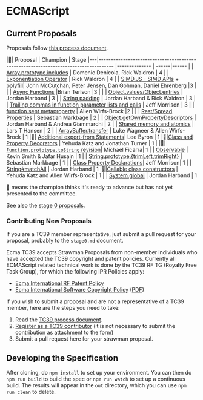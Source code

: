 ECMAScript
====


## Current Proposals
Proposals follow [this process document](https://tc39.github.io/process-document/).

|🚀| Proposal                                                                                             | Champion      | Stage
|---|------------------------------------------------------------------------------------                 |-------------- | ------|------
| | [Array.prototype.includes](https://github.com/tc39/Array.prototype.includes/) | Domenic Denicola, Rick Waldron | 4
| | [Exponentiation Operator](https://github.com/rwaldron/exponentiation-operator) | Rick Waldron | 4
| | [SIMD.JS - SIMD APIs](https://docs.google.com/presentation/d/1MY9NHrHmL7ma7C8dyNXvmYNNGgVmmxXk8ZIiQtPlfH4/edit?usp=sharing) +  [polyfill](http://tc39.github.io/ecmascript_simd/)| John McCutchan, Peter Jensen, Dan Gohman, Daniel Ehrenberg |3      |
| | [Async Functions](https://github.com/tc39/ecmascript-asyncawait)                                |Brian Terlson    |3      |
| | [Object.values/Object.entries](https://github.com/tc39/proposal-object-values-entries) | Jordan Harband | 3
| | [String padding](https://github.com/tc39/proposal-string-pad-start-end) | Jordan Harband & Rick Waldron | 3
| | [Trailing commas in function parameter lists and calls](https://jeffmo.github.io/es-trailing-function-commas/) | Jeff Morrison | 3
| | [function.sent metaproperty](https://github.com/allenwb/ESideas/blob/master/Generator%20metaproperty.md) |  Allen Wirfs-Brock |2      |
| | [Rest/Spread Properties](https://github.com/sebmarkbage/ecmascript-rest-spread) | Sebastian Markbage | 2
| | [Object.getOwnPropertyDescriptors](https://github.com/ljharb/proposal-object-getownpropertydescriptors) | Jordan Harband & Andrea Giammarchi | 2
| | [Shared memory and atomics](https://github.com/tc39/ecmascript_sharedmem) | Lars T Hansen | 2
| | [ArrayBuffer.transfer](https://gist.github.com/lukewagner/2735af7eea411e18cf20) | Luke Wagneer & Allen Wirfs-Brock | 1
|🚀| [Additional export-from Statements](https://github.com/leebyron/ecmascript-more-export-from)| Lee Byron | 1
|🚀|[Class and Property Decorators](https://github.com/wycats/javascript-decorators/blob/master/README.md) | Yehuda Katz and Jonathan Turner | 1 |
|🚀| [`Function.prototype.toString` revision](https://github.com/michaelficarra/Function-prototype-toString-revision)| Michael Ficarra| 1
| | [Observable](https://github.com/zenparsing/es-observable) | Kevin Smith & Jafar Husain | 1
| | [String.prototype.{trimLeft,trimRight}](https://github.com/sebmarkbage/ecmascript-string-left-right-trim) | Sebastian Markbage | 1
| | [Class Property Declarations](https://github.com/jeffmo/es-class-fields-and-static-properties)| Jeff Morrison| 1
| | [String#matchAll](https://github.com/tc39/String.prototype.matchAll) | Jordan Harband | 1
|🚀|[Callable class constructors](https://github.com/tc39/ecma262/blob/master/workingdocs/callconstructor.md) | Yehuda Katz and Allen Wirfs-Brock | 1
| | [System.global](https://github.com/tc39/proposal-global) | Jordan Harband | 1


🚀 means the champion thinks it's ready to advance but has not yet presented to the committee.

See also the [stage 0 proposals](stage0.md).

### Contributing New Proposals
If you are a TC39 member representative, just submit a pull request for your proposal, probably to the `stage0.md` document.

Ecma TC39 accepts Strawman Proposals from non-member individuals who have accepted the TC39 copyright and patent policies. Currently all ECMAScript related technical work is done by the TC39 RF TG (Royalty Free Task Group), for which the following IPR Policies apply:

  * [Ecma International RF Patent Policy](http://www.ecma-international.org/memento/Policies/Ecma_Royalty-Free_Patent_Policy_Extension_Option.htm)
  * [Ecma International Software Copyright Policy](http://www.ecma-international.org/memento/Policies/Ecma_Policy_on_Submission_Inclusion_and_Licensing_of_Software.htm) ([PDF](http://www.ecma-international.org/memento/Policies/Ecma_Policy_on_Submission_Inclusion_and_Licensing_of_Software.pdf))

If you wish to submit a proposal and are not a representative of a TC39 member, here are the steps you need to take:

  1. Read the  [TC39 process document](https://tc39.github.io/process-document/).
  2. [Register as a TC39 contributor](http://www.ecma-international.org/memento/register_TC39_Royalty_Free_Task_Group.php) (it is not necessary to submit the contribution as attachment to the form)
  3. Submit a pull request here for your strawman proposal.

## Developing the Specification

After cloning, do `npm install` to set up your environment. You can then do `npm run build` to build the spec or `npm run watch` to set up a continuous build. The results will appear in the `out` directory, which you can use `npm run clean` to delete.
